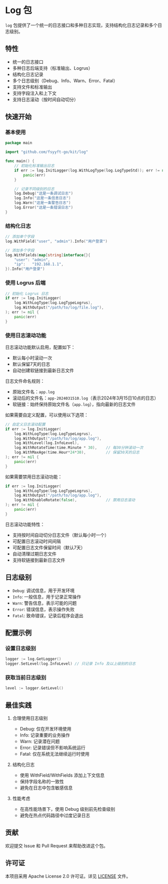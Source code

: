 # Log 包

`log` 包提供了一个统一的日志接口和多种日志实现，支持结构化日志记录和多个日志级别。

## 特性

- 统一的日志接口
- 多种日志后端支持（标准输出、Logrus）
- 结构化日志记录
- 多个日志级别（Debug、Info、Warn、Error、Fatal）
- 支持文件和标准输出
- 支持字段注入和上下文
- 支持日志滚动（按时间自动切分）

## 快速开始

### 基本使用

```go
package main

import "github.com/fsyyft-go/kit/log"

func main() {
    // 初始化标准输出日志
    if err := log.InitLogger(log.WithLogType(log.LogTypeStd)); err != nil {
        panic(err)
    }

    // 记录不同级别的日志
    log.Debug("这是一条调试日志")
    log.Info("这是一条信息日志")
    log.Warn("这是一条警告日志")
    log.Error("这是一条错误日志")
}
```

### 结构化日志

```go
// 添加单个字段
log.WithField("user", "admin").Info("用户登录")

// 添加多个字段
log.WithFields(map[string]interface{}{
    "user": "admin",
    "ip":   "192.168.1.1",
}).Info("用户登录")
```

### 使用 Logrus 后端

```go
// 初始化 Logrus 日志
if err := log.InitLogger(
    log.WithLogType(log.LogTypeLogrus),
    log.WithOutput("/path/to/log/file.log"),
); err != nil {
    panic(err)
}
```

### 使用日志滚动功能

日志滚动功能默认启用，配置如下：
- 默认每小时滚动一次
- 默认保留7天的日志
- 自动创建软链接到最新日志文件

日志文件命名规则：
- 原始文件名：`app.log`
- 滚动后的文件名：`app-2024031510.log`（表示2024年3月15日10点的日志）
- 软链接：始终保持原始文件名（`app.log`），指向最新的日志文件

如果需要自定义配置，可以使用以下选项：

```go
// 自定义日志滚动配置
if err := log.InitLogger(
    log.WithLogType(log.LogTypeLogrus),
    log.WithOutput("/path/to/log/app.log"),
    log.WithLevel(log.InfoLevel),
    log.WithRotateTime(time.Minute * 30),    // 每30分钟滚动一次
    log.WithMaxAge(time.Hour*24*30),         // 保留30天的日志
); err != nil {
    panic(err)
}
```

如果需要禁用日志滚动功能：
```go
if err := log.InitLogger(
    log.WithLogType(log.LogTypeLogrus),
    log.WithOutput("/path/to/log/app.log"),
    log.WithEnableRotate(false),             // 禁用日志滚动
); err != nil {
    panic(err)
}
```

日志滚动功能特性：
- 支持按时间自动切分日志文件（默认每小时一个）
- 可配置日志滚动时间间隔
- 可配置日志文件保留时间（默认7天）
- 自动清理过期日志文件
- 支持软链接到最新日志文件

## 日志级别

- `Debug`: 调试信息，用于开发环境
- `Info`: 一般信息，用于记录正常操作
- `Warn`: 警告信息，表示可能的问题
- `Error`: 错误信息，表示操作失败
- `Fatal`: 致命错误，记录后程序会退出

## 配置示例

### 设置日志级别

```go
logger := log.GetLogger()
logger.SetLevel(log.InfoLevel) // 只记录 Info 及以上级别的日志
```

### 获取当前日志级别

```go
level := logger.GetLevel()
```

## 最佳实践

1. 合理使用日志级别
   - Debug: 仅在开发环境使用
   - Info: 记录重要的业务操作
   - Warn: 记录潜在问题
   - Error: 记录错误但不影响系统运行
   - Fatal: 仅在系统无法继续运行时使用

2. 结构化日志
   - 使用 WithField/WithFields 添加上下文信息
   - 保持字段名称的一致性
   - 避免在日志中包含敏感信息

3. 性能考虑
   - 在高性能场景下，使用 Debug 级别前先检查级别
   - 避免在热点代码路径中过度记录日志

## 贡献

欢迎提交 Issue 和 Pull Request 来帮助改进这个包。

## 许可证

本项目采用 Apache License 2.0 许可证。详见 [LICENSE](../LICENSE) 文件。 